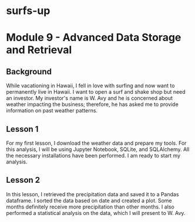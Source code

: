 # surfs-up
# Module 9 - Advanced Data Storage and Retrieval
## Background
While vacationing in Hawaii, I fell in love with surfing and now want to permanently live in Hawaii.  I want to open a surf and shake shop but need an investor.  My investor's name is W. Avy and he is concerned about weather impacting the business; therefore, he has asked me to provide information on past weather patterns.  
## Lesson 1
For my first lesson, I download the weather data and prepare my tools.  For this analysis, I will be using Jupyter Notebook, SQLite, and SQLAlchemy.  All the necessary installations have been performed.  I am ready to start my analysis.  
## Lesson 2
In this lesson, I retrieved the precipitation data and saved it to a Pandas dataframe.  I sorted the data based on date and created a plot.  Some months definitely receive more precipitation than other months.  I also performed a statistical analysis on the data, which I will present to W. Avy.

